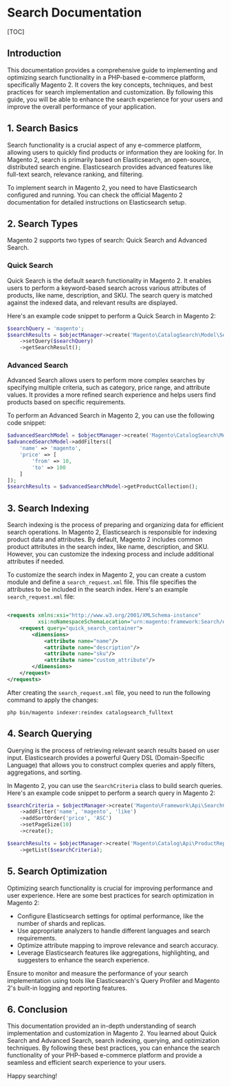 # Search Documentation

[TOC]

## Introduction

This documentation provides a comprehensive guide to implementing and optimizing search functionality in a PHP-based
e-commerce platform, specifically Magento 2. It covers the key concepts, techniques, and best practices for search
implementation and customization. By following this guide, you will be able to enhance the search experience for your
users and improve the overall performance of your application.

## 1. Search Basics

Search functionality is a crucial aspect of any e-commerce platform, allowing users to quickly find products or
information they are looking for. In Magento 2, search is primarily based on Elasticsearch, an open-source, distributed
search engine. Elasticsearch provides advanced features like full-text search, relevance ranking, and filtering.

To implement search in Magento 2, you need to have Elasticsearch configured and running. You can check the official
Magento 2 documentation for detailed instructions on Elasticsearch setup.

## 2. Search Types

Magento 2 supports two types of search: Quick Search and Advanced Search.

### Quick Search

Quick Search is the default search functionality in Magento 2. It enables users to perform a keyword-based search across
various attributes of products, like name, description, and SKU. The search query is matched against the indexed data,
and relevant results are displayed.

Here's an example code snippet to perform a Quick Search in Magento 2:

```php
$searchQuery = 'magento';
$searchResults = $objectManager->create('Magento\CatalogSearch\Model\Search')
    ->setQuery($searchQuery)
    ->getSearchResult();
```

### Advanced Search

Advanced Search allows users to perform more complex searches by specifying multiple criteria, such as category, price
range, and attribute values. It provides a more refined search experience and helps users find products based on
specific requirements.

To perform an Advanced Search in Magento 2, you can use the following code snippet:

```php
$advancedSearchModel = $objectManager->create('Magento\CatalogSearch\Model\Advanced');
$advancedSearchModel->addFilters([
    'name' => 'magento',
    'price' => [
        'from' => 10,
        'to' => 100
    ]
]);
$searchResults = $advancedSearchModel->getProductCollection();
```

## 3. Search Indexing

Search indexing is the process of preparing and organizing data for efficient search operations. In Magento 2,
Elasticsearch is responsible for indexing product data and attributes. By default, Magento 2 includes common product
attributes in the search index, like name, description, and SKU. However, you can customize the indexing process and
include additional attributes if needed.

To customize the search index in Magento 2, you can create a custom module and define a `search_request.xml` file. This
file specifies the attributes to be included in the search index. Here's an example `search_request.xml` file:

```xml

<requests xmlns:xsi="http://www.w3.org/2001/XMLSchema-instance"
          xsi:noNamespaceSchemaLocation="urn:magento:framework:Search/etc/search_request.xsd">
    <request query="quick_search_container">
        <dimensions>
            <attribute name="name"/>
            <attribute name="description"/>
            <attribute name="sku"/>
            <attribute name="custom_attribute"/>
        </dimensions>
    </request>
</requests>
```

After creating the `search_request.xml` file, you need to run the following command to apply the changes:

```
php bin/magento indexer:reindex catalogsearch_fulltext
```

## 4. Search Querying

Querying is the process of retrieving relevant search results based on user input. Elasticsearch provides a powerful
Query DSL (Domain-Specific Language) that allows you to construct complex queries and apply filters, aggregations, and
sorting.

In Magento 2, you can use the `SearchCriteria` class to build search queries. Here's an example code snippet to perform
a search query in Magento 2:

```php
$searchCriteria = $objectManager->create('Magento\Framework\Api\SearchCriteriaBuilder')
    ->addFilter('name', 'magento', 'like')
    ->addSortOrder('price', 'ASC')
    ->setPageSize(10)
    ->create();

$searchResults = $objectManager->create('Magento\Catalog\Api\ProductRepositoryInterface')
    ->getList($searchCriteria);
```

## 5. Search Optimization

Optimizing search functionality is crucial for improving performance and user experience. Here are some best practices
for search optimization in Magento 2:

- Configure Elasticsearch settings for optimal performance, like the number of shards and replicas.
- Use appropriate analyzers to handle different languages and search requirements.
- Optimize attribute mapping to improve relevance and search accuracy.
- Leverage Elasticsearch features like aggregations, highlighting, and suggesters to enhance the search experience.

Ensure to monitor and measure the performance of your search implementation using tools like Elasticsearch's Query
Profiler and Magento 2's built-in logging and reporting features.

## 6. Conclusion

This documentation provided an in-depth understanding of search implementation and customization in Magento 2. You
learned about Quick Search and Advanced Search, search indexing, querying, and optimization techniques. By following
these best practices, you can enhance the search functionality of your PHP-based e-commerce platform and provide a
seamless and efficient search experience to your users.

Happy searching!

